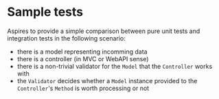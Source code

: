# Sample tests

Aspires to provide a simple comparison between pure unit tests and integration tests in the following scenario:
* there is a model representing incomming data
* there is a controller (in MVC or WebAPI sense)
* there is a non-trivial validator for the `Model` that the `Controller` works with
* the `Validator` decides whether a `Model` instance provided to the `Controller`'s `Method` is worth processing or not
